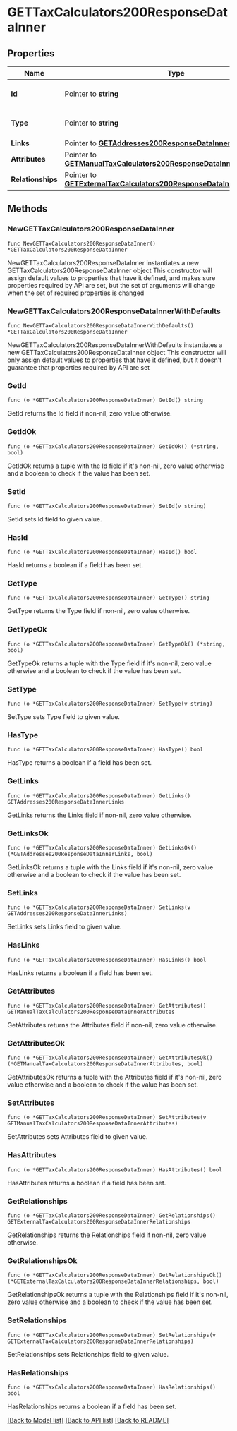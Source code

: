 # GETTaxCalculators200ResponseDataInner

## Properties

Name | Type | Description | Notes
------------ | ------------- | ------------- | -------------
**Id** | Pointer to **string** | The resource&#39;s id | [optional] 
**Type** | Pointer to **string** | The resource&#39;s type | [optional] 
**Links** | Pointer to [**GETAddresses200ResponseDataInnerLinks**](GETAddresses200ResponseDataInnerLinks.md) |  | [optional] 
**Attributes** | Pointer to [**GETManualTaxCalculators200ResponseDataInnerAttributes**](GETManualTaxCalculators200ResponseDataInnerAttributes.md) |  | [optional] 
**Relationships** | Pointer to [**GETExternalTaxCalculators200ResponseDataInnerRelationships**](GETExternalTaxCalculators200ResponseDataInnerRelationships.md) |  | [optional] 

## Methods

### NewGETTaxCalculators200ResponseDataInner

`func NewGETTaxCalculators200ResponseDataInner() *GETTaxCalculators200ResponseDataInner`

NewGETTaxCalculators200ResponseDataInner instantiates a new GETTaxCalculators200ResponseDataInner object
This constructor will assign default values to properties that have it defined,
and makes sure properties required by API are set, but the set of arguments
will change when the set of required properties is changed

### NewGETTaxCalculators200ResponseDataInnerWithDefaults

`func NewGETTaxCalculators200ResponseDataInnerWithDefaults() *GETTaxCalculators200ResponseDataInner`

NewGETTaxCalculators200ResponseDataInnerWithDefaults instantiates a new GETTaxCalculators200ResponseDataInner object
This constructor will only assign default values to properties that have it defined,
but it doesn't guarantee that properties required by API are set

### GetId

`func (o *GETTaxCalculators200ResponseDataInner) GetId() string`

GetId returns the Id field if non-nil, zero value otherwise.

### GetIdOk

`func (o *GETTaxCalculators200ResponseDataInner) GetIdOk() (*string, bool)`

GetIdOk returns a tuple with the Id field if it's non-nil, zero value otherwise
and a boolean to check if the value has been set.

### SetId

`func (o *GETTaxCalculators200ResponseDataInner) SetId(v string)`

SetId sets Id field to given value.

### HasId

`func (o *GETTaxCalculators200ResponseDataInner) HasId() bool`

HasId returns a boolean if a field has been set.

### GetType

`func (o *GETTaxCalculators200ResponseDataInner) GetType() string`

GetType returns the Type field if non-nil, zero value otherwise.

### GetTypeOk

`func (o *GETTaxCalculators200ResponseDataInner) GetTypeOk() (*string, bool)`

GetTypeOk returns a tuple with the Type field if it's non-nil, zero value otherwise
and a boolean to check if the value has been set.

### SetType

`func (o *GETTaxCalculators200ResponseDataInner) SetType(v string)`

SetType sets Type field to given value.

### HasType

`func (o *GETTaxCalculators200ResponseDataInner) HasType() bool`

HasType returns a boolean if a field has been set.

### GetLinks

`func (o *GETTaxCalculators200ResponseDataInner) GetLinks() GETAddresses200ResponseDataInnerLinks`

GetLinks returns the Links field if non-nil, zero value otherwise.

### GetLinksOk

`func (o *GETTaxCalculators200ResponseDataInner) GetLinksOk() (*GETAddresses200ResponseDataInnerLinks, bool)`

GetLinksOk returns a tuple with the Links field if it's non-nil, zero value otherwise
and a boolean to check if the value has been set.

### SetLinks

`func (o *GETTaxCalculators200ResponseDataInner) SetLinks(v GETAddresses200ResponseDataInnerLinks)`

SetLinks sets Links field to given value.

### HasLinks

`func (o *GETTaxCalculators200ResponseDataInner) HasLinks() bool`

HasLinks returns a boolean if a field has been set.

### GetAttributes

`func (o *GETTaxCalculators200ResponseDataInner) GetAttributes() GETManualTaxCalculators200ResponseDataInnerAttributes`

GetAttributes returns the Attributes field if non-nil, zero value otherwise.

### GetAttributesOk

`func (o *GETTaxCalculators200ResponseDataInner) GetAttributesOk() (*GETManualTaxCalculators200ResponseDataInnerAttributes, bool)`

GetAttributesOk returns a tuple with the Attributes field if it's non-nil, zero value otherwise
and a boolean to check if the value has been set.

### SetAttributes

`func (o *GETTaxCalculators200ResponseDataInner) SetAttributes(v GETManualTaxCalculators200ResponseDataInnerAttributes)`

SetAttributes sets Attributes field to given value.

### HasAttributes

`func (o *GETTaxCalculators200ResponseDataInner) HasAttributes() bool`

HasAttributes returns a boolean if a field has been set.

### GetRelationships

`func (o *GETTaxCalculators200ResponseDataInner) GetRelationships() GETExternalTaxCalculators200ResponseDataInnerRelationships`

GetRelationships returns the Relationships field if non-nil, zero value otherwise.

### GetRelationshipsOk

`func (o *GETTaxCalculators200ResponseDataInner) GetRelationshipsOk() (*GETExternalTaxCalculators200ResponseDataInnerRelationships, bool)`

GetRelationshipsOk returns a tuple with the Relationships field if it's non-nil, zero value otherwise
and a boolean to check if the value has been set.

### SetRelationships

`func (o *GETTaxCalculators200ResponseDataInner) SetRelationships(v GETExternalTaxCalculators200ResponseDataInnerRelationships)`

SetRelationships sets Relationships field to given value.

### HasRelationships

`func (o *GETTaxCalculators200ResponseDataInner) HasRelationships() bool`

HasRelationships returns a boolean if a field has been set.


[[Back to Model list]](../README.md#documentation-for-models) [[Back to API list]](../README.md#documentation-for-api-endpoints) [[Back to README]](../README.md)


